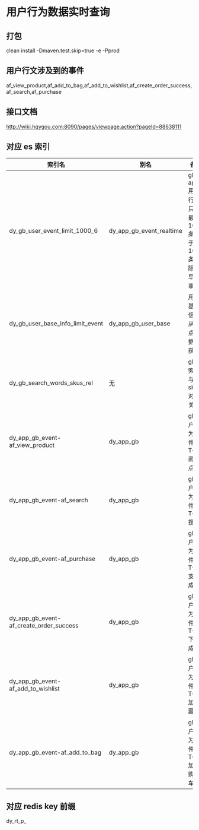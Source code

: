 # 用户行为数据实时查询
## 打包
clean install -Dmaven.test.skip=true -e -Pprod

## 用户行文涉及到的事件
af_view_product,af_add_to_bag,af_add_to_wishlist,af_create_order_success,af_search,af_purchase

## 接口文档
http://wiki.hqygou.com:8090/pages/viewpage.action?pageId=88638111
## 对应 es 索引
|索引名|别名|备注|
|---|---|---|
|dy_gb_user_event_limit_1000_6|dy_app_gb_event_realtime|gb app 用户行为,只取最近 1000 条,多于 1000 条移除最早的事件|
|dy_gb_user_base_info_limit_event|dy_app_gb_user_base|用户基本信息,从埋点数据中获取|
|dy_gb_search_words_skus_rel|无|gb 搜索词与 sku 对应关系|
|dy_app_gb_event-af_view_product|dy_app_gb|gb 用户行为事件 T+1 商品点击|
|dy_app_gb_event-af_search|dy_app_gb|gb 用户行为事件 T+1 搜索|
|dy_app_gb_event-af_purchase|dy_app_gb|gb 用户行为事件 T+1 支付成功|
|dy_app_gb_event-af_create_order_success|dy_app_gb|gb 用户行为事件 T+1 下单成功|
|dy_app_gb_event-af_add_to_wishlist|dy_app_gb|gb 用户行为事件 T+1 加收藏|
|dy_app_gb_event-af_add_to_bag|dy_app_gb|gb 用户行为事件 T+1 加入购物车|

## 对应 redis key 前缀
dy_rt_p_